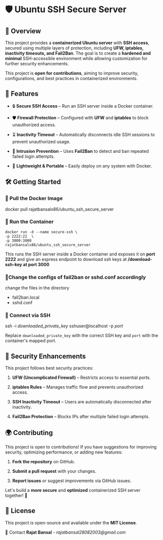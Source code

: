 🛡️ Ubuntu SSH Secure Server
============================

📌 Overview
------------

This project provides a **containerized Ubuntu server** with **SSH access**, secured using multiple layers of protection, including **UFW, iptables, inactivity timeouts, and Fail2Ban**. The goal is to create a **hardened and minimal** SSH-accessible environment while allowing customization for further security enhancements.

This project is **open for contributions**, aiming to improve security, configurations, and best practices in containerized environments.

🚀 Features
-----------

*   🔒 **Secure SSH Access** – Run an SSH server inside a Docker container.
    
*   🛡 **Firewall Protection** – Configured with **UFW** and **iptables** to block unauthorized access.
    
*   ⏳ **Inactivity Timeout** – Automatically disconnects idle SSH sessions to prevent unauthorized usage.
    
*   🚫 **Intrusion Prevention** – Uses **Fail2Ban** to detect and ban repeated failed login attempts.
    
*   🔄 **Lightweight & Portable** – Easily deploy on any system with Docker.
    

🛠️ Getting Started
-------------------

### 🔹 Pull the Docker Image

docker pull rajatbansalx86/ubuntu\_ssh\_secure\_server

### 🔹 Run the Container

    docker run -d --name secure-ssh \
    -p 2222:22  \
    -p 3000:3000 
    rajatbansalx86/ubuntu_ssh_secure_server

This runs the SSH server inside a Docker container and exposes it on **port 2222** and give an express endpoint to download ssh keys at **/download-ssh-key at port 3000**

### 🔹Change the configs of fail2ban or sshd.conf accordingly
change the files in the directory 
  - fall2ban.local
  - sshd.conf 

### 🔹 Connect via SSH

ssh -i *downloaded_private_key* sshuser@localhost -p *port*

Replace `downloaded_private_key` with the correct SSH key and `port` with the container's mapped port.

🔐 Security Enhancements
------------------------

This project follows best security practices:

1.  **UFW (Uncomplicated Firewall)** – Restricts access to essential ports.
    
2.  **iptables Rules** – Manages traffic flow and prevents unauthorized access.
    
3.  **SSH Inactivity Timeout** – Users are automatically disconnected after inactivity.
    
4.  **Fail2Ban Protection** – Blocks IPs after multiple failed login attempts.
    

🌍 Contributing
---------------

This project is open to contributions! If you have suggestions for improving security, optimizing performance, or adding new features:

1.  **Fork the repository** on GitHub.
    
2.  **Submit a pull request** with your changes.
    
3.  **Report issues** or suggest improvements via GitHub issues.
    

Let's build a **more secure** and **optimized** containerized SSH server together! 🚀

📜 License
----------

This project is open-source and available under the **MIT License**.

📧 Contact
**Rajat Bansal** - _rajatbansal28082003@gmail.com_